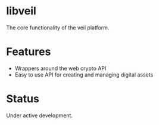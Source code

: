 # libveil

The core functionality of the veil platform.


# Features

- Wrappers around the web crypto API
- Easy to use API for creating and managing digital assets


# Status

Under active development.
